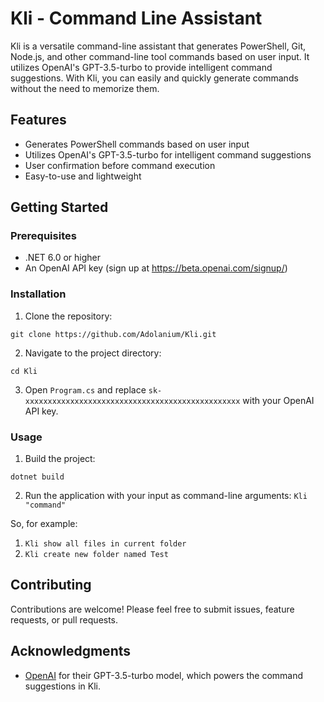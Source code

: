 # Kli - Command Line Assistant

Kli is a versatile command-line assistant that generates PowerShell, Git, Node.js, and other command-line tool commands based on user input. It utilizes OpenAI's GPT-3.5-turbo to provide intelligent command suggestions. With Kli, you can easily and quickly generate commands without the need to memorize them.

## Features

- Generates PowerShell commands based on user input
- Utilizes OpenAI's GPT-3.5-turbo for intelligent command suggestions
- User confirmation before command execution
- Easy-to-use and lightweight

## Getting Started

### Prerequisites

- .NET 6.0 or higher
- An OpenAI API key (sign up at https://beta.openai.com/signup/)

### Installation

1. Clone the repository:
```
git clone https://github.com/Adolanium/Kli.git
```

2. Navigate to the project directory:
```
cd Kli
```

3. Open `Program.cs` and replace `sk-xxxxxxxxxxxxxxxxxxxxxxxxxxxxxxxxxxxxxxxxxxxxxxxx` with your OpenAI API key.

### Usage

1. Build the project:
```
dotnet build
```
2. Run the application with your input as command-line arguments:
```Kli "command"```

So, for example:

1. ```Kli show all files in current folder```
2. ```Kli create new folder named Test```


## Contributing

Contributions are welcome! Please feel free to submit issues, feature requests, or pull requests.

## Acknowledgments

- [OpenAI](https://openai.com/) for their GPT-3.5-turbo model, which powers the command suggestions in Kli.
